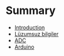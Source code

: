# Summary

* [Introduction](README.md)
* [Lüzumsuz bilgiler](luzumsuz_bilgiler.md)
* [ADC](adc.md)
* [Arduino](arduino.md)

